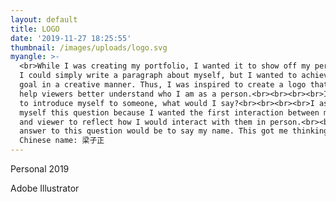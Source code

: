 ```yaml
---
layout: default
title: LOGO
date: '2019-11-27 18:25:55'
thumbnail: /images/uploads/logo.svg
myangle: >-
  <br>While I was creating my portfolio, I wanted it to show off my personality.
  I could simply write a paragraph about myself, but I wanted to achieve this
  goal in a creative manner. Thus, I was inspired to create a logo that could
  help viewers better understand who I am as a person.<br><br><br><br>If I were
  to introduce myself to someone, what would I say?<br><br><br><br>I asked
  myself this question because I wanted the first interaction between my logo
  and viewer to reflect how I would interact with them in person.<br><br>My
  answer to this question would be to say my name. This got me thinking about my
  Chinese name: 梁子正
---
```

Personal 2019

Adobe Illustrator
